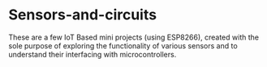 # Sensors-and-circuits

These are a few IoT Based mini projects (using ESP8266), created with the sole purpose of exploring the functionality of various sensors and to understand their interfacing with microcontrollers. 

